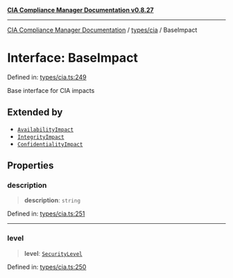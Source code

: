 [**CIA Compliance Manager Documentation v0.8.27**](../../../README.md)

***

[CIA Compliance Manager Documentation](../../../modules.md) / [types/cia](../README.md) / BaseImpact

# Interface: BaseImpact

Defined in: [types/cia.ts:249](https://github.com/Hack23/cia-compliance-manager/blob/26bb73ca86d23be8656cdd29d12202323a449310/src/types/cia.ts#L249)

Base interface for CIA impacts

## Extended by

- [`AvailabilityImpact`](AvailabilityImpact.md)
- [`IntegrityImpact`](IntegrityImpact.md)
- [`ConfidentialityImpact`](ConfidentialityImpact.md)

## Properties

### description

> **description**: `string`

Defined in: [types/cia.ts:251](https://github.com/Hack23/cia-compliance-manager/blob/26bb73ca86d23be8656cdd29d12202323a449310/src/types/cia.ts#L251)

***

### level

> **level**: [`SecurityLevel`](../type-aliases/SecurityLevel.md)

Defined in: [types/cia.ts:250](https://github.com/Hack23/cia-compliance-manager/blob/26bb73ca86d23be8656cdd29d12202323a449310/src/types/cia.ts#L250)
